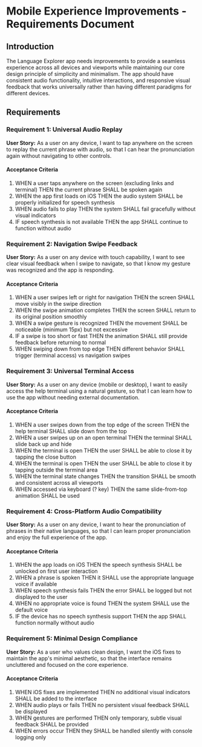 # Mobile Experience Improvements - Requirements Document

## Introduction

The Language Explorer app needs improvements to provide a seamless experience across all devices and viewports while maintaining our core design principle of simplicity and minimalism. The app should have consistent audio functionality, intuitive interactions, and responsive visual feedback that works universally rather than having different paradigms for different devices.

## Requirements

### Requirement 1: Universal Audio Replay

**User Story:** As a user on any device, I want to tap anywhere on the screen to replay the current phrase with audio, so that I can hear the pronunciation again without navigating to other controls.

#### Acceptance Criteria

1. WHEN a user taps anywhere on the screen (excluding links and terminal) THEN the current phrase SHALL be spoken again
2. WHEN the app first loads on iOS THEN the audio system SHALL be properly initialized for speech synthesis
3. WHEN audio fails to play THEN the system SHALL fail gracefully without visual indicators
4. IF speech synthesis is not available THEN the app SHALL continue to function without audio

### Requirement 2: Navigation Swipe Feedback

**User Story:** As a user on any device with touch capability, I want to see clear visual feedback when I swipe to navigate, so that I know my gesture was recognized and the app is responding.

#### Acceptance Criteria

1. WHEN a user swipes left or right for navigation THEN the screen SHALL move visibly in the swipe direction
2. WHEN the swipe animation completes THEN the screen SHALL return to its original position smoothly
3. WHEN a swipe gesture is recognized THEN the movement SHALL be noticeable (minimum 15px) but not excessive
4. IF a swipe is too short or fast THEN the animation SHALL still provide feedback before returning to normal
5. WHEN swiping down from top edge THEN different behavior SHALL trigger (terminal access) vs navigation swipes

### Requirement 3: Universal Terminal Access

**User Story:** As a user on any device (mobile or desktop), I want to easily access the help terminal using a natural gesture, so that I can learn how to use the app without needing external documentation.

#### Acceptance Criteria

1. WHEN a user swipes down from the top edge of the screen THEN the help terminal SHALL slide down from the top
2. WHEN a user swipes up on an open terminal THEN the terminal SHALL slide back up and hide
3. WHEN the terminal is open THEN the user SHALL be able to close it by tapping the close button
4. WHEN the terminal is open THEN the user SHALL be able to close it by tapping outside the terminal area
5. WHEN the terminal state changes THEN the transition SHALL be smooth and consistent across all viewports
6. WHEN accessed via keyboard (? key) THEN the same slide-from-top animation SHALL be used

### Requirement 4: Cross-Platform Audio Compatibility

**User Story:** As a user on any device, I want to hear the pronunciation of phrases in their native languages, so that I can learn proper pronunciation and enjoy the full experience of the app.

#### Acceptance Criteria

1. WHEN the app loads on iOS THEN the speech synthesis SHALL be unlocked on first user interaction
2. WHEN a phrase is spoken THEN it SHALL use the appropriate language voice if available
3. WHEN speech synthesis fails THEN the error SHALL be logged but not displayed to the user
4. WHEN no appropriate voice is found THEN the system SHALL use the default voice
5. IF the device has no speech synthesis support THEN the app SHALL function normally without audio

### Requirement 5: Minimal Design Compliance

**User Story:** As a user who values clean design, I want the iOS fixes to maintain the app's minimal aesthetic, so that the interface remains uncluttered and focused on the core experience.

#### Acceptance Criteria

1. WHEN iOS fixes are implemented THEN no additional visual indicators SHALL be added to the interface
2. WHEN audio plays or fails THEN no persistent visual feedback SHALL be displayed
3. WHEN gestures are performed THEN only temporary, subtle visual feedback SHALL be provided
4. WHEN errors occur THEN they SHALL be handled silently with console logging only